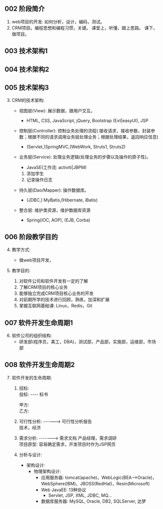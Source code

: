 ## 002 阶段简介

1. web项目的开发: 如何分析，设计，编码，测试。
2. CRM项目。编程思想和编程习惯，关键。
   课堂上，听懂，跟上思路。
   课下，做项目。

## 003 技术架构1

## 004 技术架构2

## 005 技术架构3

3. CRM的技术架构:
    - 视图层(View): 展示数据，跟用户交互。
        - HTML, CSS, JavaScript, jQuery, Bootstrap (Ext|easyUI), JSP
    - 控制层(Controller): 控制业务处理的流程(
      接收请求，接收参数，封装参数；根据不同的请求调用业务层处理业务；根据处理结果，返回响应信息)
        - (Servlet,)SpringMVC,(WebWork, Struts1, Struts2)
    - 业务层(Service): 处理业务逻辑(处理业务的步骤以及操作的原子性)。
        - JavaSE(工作流: activiti|JBPM)

        1. 添加学生
        2. 记录操作日志
    - 持久层(Dao/Mapper): 操作数据库。
        - (JDBC,) MyBatis,(Hibernate, iBatis)
    - 整合层: 维护类资源，维护数据库资源
        - Spring(IOC, AOP), (EJB, Corba)

## 006 阶段教学目的

4. 教学方式:
    - 做web项目开发，

5. 教学目的:
    1) 对软件公司和软件开发有一定的了解
    2) 了解CRM项目的核心业务
    3) 能够独立完成CRM项目核心业务的开发
    4) 对前期所学的技术进行回顾，熟练，加深和扩展
    5) 掌握互联网基础课: Linux，Redis，Git

## 007 软件开发生命周期1

6. 软件公司的组织结构:
    - 研发部(程序员，美工，DBA)，测试部，产品部，实施部，运维部，市场部

## 008 软件开发生命周期2

7. 软件开发的生命周期:
    1) 招标:  
       投标: ---- 标书

       甲方:  
       乙方:
    2) 可行性分析: ------> 可行性分析报告  
       技术，经济
    3) 需求分析: -------> 需求文档
       产品经理，需求调研  
       项目原型: 容易确定需求，开发项目时作为JSP网页
    4) 分析与设计:
        - 架构设计:
            - 物理架构设计:
                - 应用服务器: tomcat(apache)，WebLogic(BEA-->Oracle)，WebSphere(IBM)，JBOSS(RedHat)，Resin(Microsoft)
                - Web JavaEE: 13种协议
                    - Servlet, JSP, XML, JDBC, MQ...
                - 数据库服务器: MySQL, Oracle, DB2, SQLServer, 达梦




